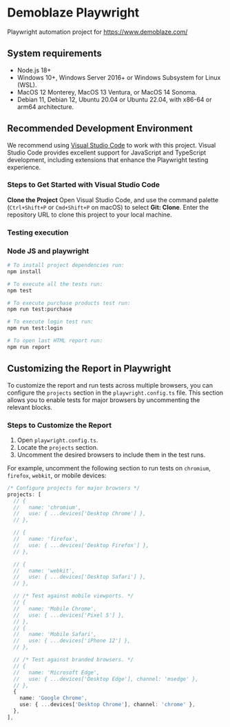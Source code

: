 # Demoblaze Playwright

Playwright automation project for https://www.demoblaze.com/

## System requirements

- Node.js 18+
- Windows 10+, Windows Server 2016+ or Windows Subsystem for Linux (WSL).
- MacOS 12 Monterey, MacOS 13 Ventura, or MacOS 14 Sonoma.
- Debian 11, Debian 12, Ubuntu 20.04 or Ubuntu 22.04, with x86-64 or arm64 architecture.

## Recommended Development Environment

We recommend using [Visual Studio Code](https://code.visualstudio.com/) to work with this project. Visual Studio Code provides excellent support for JavaScript and TypeScript development, including extensions that enhance the Playwright testing experience.

### Steps to Get Started with Visual Studio Code

**Clone the Project**
Open Visual Studio Code, and use the command palette (`Ctrl+Shift+P` or `Cmd+Shift+P` on macOS) to select **Git: Clone**. Enter the repository URL to clone this project to your local machine.

### Testing execution

### Node JS and playwright

```sh
# To install project dependencies run:
npm install
```

```sh
# To execute all the tests run:
npm test
```

```sh
# To execute purchase products test run:
npm run test:purchase
```

```sh
# To execute login test run:
npm run test:login
```

```sh
# To open last HTML report run:
npm run report
```

## Customizing the Report in Playwright

To customize the report and run tests across multiple browsers, you can configure the `projects` section in the `playwright.config.ts` file. This section allows you to enable tests for major browsers by uncommenting the relevant blocks.

### Steps to Customize the Report

1. Open `playwright.config.ts`.
2. Locate the `projects` section.
3. Uncomment the desired browsers to include them in the test runs.

For example, uncomment the following section to run tests on `chromium`, `firefox`, `webkit`, or mobile devices:

```typescript
/* Configure projects for major browsers */
projects: [
  // {
  //   name: 'chromium',
  //   use: { ...devices['Desktop Chrome'] },
  // },

  // {
  //   name: 'firefox',
  //   use: { ...devices['Desktop Firefox'] },
  // },

  // {
  //   name: 'webkit',
  //   use: { ...devices['Desktop Safari'] },
  // },

  // /* Test against mobile viewports. */
  // {
  //   name: 'Mobile Chrome',
  //   use: { ...devices['Pixel 5'] },
  // },
  // {
  //   name: 'Mobile Safari',
  //   use: { ...devices['iPhone 12'] },
  // },

  // /* Test against branded browsers. */
  // {
  //   name: 'Microsoft Edge',
  //   use: { ...devices['Desktop Edge'], channel: 'msedge' },
  // },
  {
    name: 'Google Chrome',
    use: { ...devices['Desktop Chrome'], channel: 'chrome' },
  },
],
```
